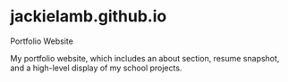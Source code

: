 # jackielamb.github.io
Portfolio Website

My portfolio website, which includes an about section, resume snapshot, and a high-level display of my school projects.
